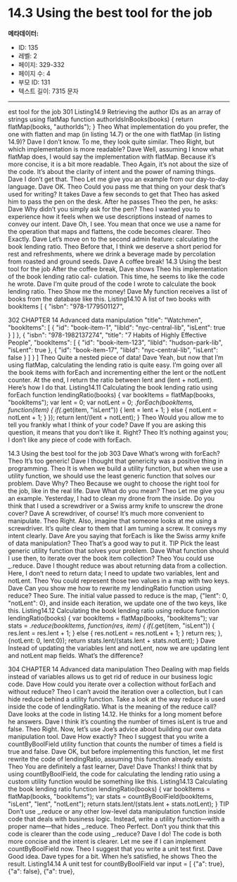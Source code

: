 # 14.3 Using the best tool for the job

**메타데이터:**
- ID: 135
- 레벨: 2
- 페이지: 329-332
- 페이지 수: 4
- 부모 ID: 131
- 텍스트 길이: 7315 문자

---

est tool for the job 301
Listing14.9 Retrieving the author IDs as an array of strings using flatMap
function authorIdsInBooks(books) {
return flatMap(books, "authorIds");
}
Theo What implementation do you prefer, the one with flatten and map (in listing
14.7) or the one with flatMap (in listing 14.9)?
Dave I don’t know. To me, they look quite similar.
Theo Right, but which implementation is more readable?
Dave Well, assuming I know what flatMap does, I would say the implementation
with flatMap. Because it’s more concise, it is a bit more readable.
Theo Again, it’s not about the size of the code. It’s about the clarity of intent and the
power of naming things.
Dave I don’t get that.
Theo Let me give you an example from our day-to-day language.
Dave OK.
Theo Could you pass me that thing on your desk that’s used for writing?
It takes Dave a few seconds to get that Theo has asked him to pass the pen on the desk.
After he passes Theo the pen, he asks:
Dave Why didn’t you simply ask for the pen?
Theo I wanted you to experience how it feels when we use descriptions instead of
names to convey our intent.
Dave Oh, I see. You mean that once we use a name for the operation that maps and
flattens, the code becomes clearer.
Theo Exactly.
Dave Let’s move on to the second admin feature: calculating the book lending ratio.
Theo Before that, I think we deserve a short period for rest and refreshments, where
we drink a beverage made by percolation from roasted and ground seeds.
Dave A coffee break!
14.3 Using the best tool for the job
After the coffee break, Dave shows Theo his implementation of the book lending ratio cal-
culation. This time, he seems to like the code he wrote.
Dave I’m quite proud of the code I wrote to calculate the book lending ratio.
Theo Show me the money!
Dave My function receives a list of books from the database like this.
Listing14.10 A list of two books with bookItems
[
{
"isbn": "978-1779501127",

302 CHAPTER 14 Advanced data manipulation
"title": "Watchmen",
"bookItems": [
{
"id": "book-item-1",
"libId": "nyc-central-lib",
"isLent": true
}
]
},
{
"isbn": "978-1982137274",
"title": "7 Habits of Highly Effective People",
"bookItems": [
{
"id": "book-item-123",
"libId": "hudson-park-lib",
"isLent": true
},
{
"id": "book-item-17",
"libId": "nyc-central-lib",
"isLent": false
}
]
}
]
Theo Quite a nested piece of data!
Dave Yeah, but now that I’m using flatMap, calculating the lending ratio is quite
easy. I’m going over all the book items with forEach and incrementing either
the lent or the notLent counter. At the end, I return the ratio between lent
and (lent + notLent). Here’s how I do that.
Listing14.11 Calculating the book lending ratio using forEach
function lendingRatio(books) {
var bookItems = flatMap(books, "bookItems");
var lent = 0;
var notLent = 0;
_.forEach(bookItems, function(item) {
if(_.get(item, "isLent")) {
lent = lent + 1;
} else {
notLent = notLent + 1;
}
});
return lent/(lent + notLent);
}
Theo Would you allow me to tell you frankly what I think of your code?
Dave If you are asking this question, it means that you don’t like it. Right?
Theo It’s nothing against you; I don’t like any piece of code with forEach.

14.3 Using the best tool for the job 303
Dave What’s wrong with forEach?
Theo It’s too generic!
Dave I thought that genericity was a positive thing in programming.
Theo It is when we build a utility function, but when we use a utility function, we
should use the least generic function that solves our problem.
Dave Why?
Theo Because we ought to choose the right tool for the job, like in the real life.
Dave What do you mean?
Theo Let me give you an example. Yesterday, I had to clean my drone from the
inside. Do you think that I used a screwdriver or a Swiss army knife to unscrew
the drone cover?
Dave A screwdriver, of course! It’s much more convenient to manipulate.
Theo Right. Also, imagine that someone looks at me using a screwdriver. It’s quite
clear to them that I am turning a screw. It conveys my intent clearly.
Dave Are you saying that forEach is like the Swiss army knife of data manipulation?
Theo That’s a good way to put it.
TIP Pick the least generic utility function that solves your problem.
Dave What function should I use then, to iterate over the book item collection?
Theo You could use _.reduce.
Dave I thought reduce was about returning data from a collection. Here, I don’t
need to return data; I need to update two variables, lent and notLent.
Theo You could represent those two values in a map with two keys.
Dave Can you show me how to rewrite my lendingRatio function using reduce?
Theo Sure. The initial value passed to reduce is the map, {"lent": 0, "notLent": 0},
and inside each iteration, we update one of the two keys, like this.
Listing14.12 Calculating the book lending ratio using reduce
function lendingRatio(books) {
var bookItems = flatMap(books, "bookItems");
var stats = _.reduce(bookItems, function(res, item) {
if(_.get(item, "isLent")) {
res.lent = res.lent + 1;
} else {
res.notLent = res.notLent + 1;
}
return res;
}, {notLent: 0, lent:0});
return stats.lent/(stats.lent + stats.notLent);
}
Dave Instead of updating the variables lent and notLent, now we are updating lent
and notLent map fields. What’s the difference?

304 CHAPTER 14 Advanced data manipulation
Theo Dealing with map fields instead of variables allows us to get rid of reduce in
our business logic code.
Dave How could you iterate over a collection without forEach and without reduce?
Theo I can’t avoid the iteration over a collection, but I can hide reduce behind a
utility function. Take a look at the way reduce is used inside the code of
lendingRatio. What is the meaning of the reduce call?
Dave looks at the code in listing 14.12. He thinks for a long moment before he answers.
Dave I think it’s counting the number of times isLent is true and false.
Theo Right. Now, let’s use Joe’s advice about building our own data manipulation
tool.
Dave How exactly?
Theo I suggest that you write a countByBoolField utility function that counts the
number of times a field is true and false.
Dave OK, but before implementing this function, let me first rewrite the code of
lendingRatio, assuming this function already exists.
Theo You are definitely a fast learner, Dave!
Dave Thanks! I think that by using countByBoolField, the code for calculating the
lending ratio using a custom utility function would be something like this.
Listing14.13 Calculating the book lending ratio
function lendingRatio(books) {
var bookItems = flatMap(books, "bookItems");
var stats = countByBoolField(bookItems, "isLent", "lent", "notLent");
return stats.lent/(stats.lent + stats.notLent);
}
TIP Don’t use _.reduce or any other low-level data manipulation function inside
code that deals with business logic. Instead, write a utility function—with a proper
name—that hides _.reduce.
Theo Perfect. Don’t you think that this code is clearer than the code using _.reduce?
Dave I do! The code is both more concise and the intent is clearer. Let me see if I
can implement countByBoolField now.
Theo I suggest that you write a unit test first.
Dave Good idea.
Dave types for a bit. When he’s satisfied, he shows Theo the result.
Listing14.14 A unit test for countByBoolField
var input = [
{"a": true},
{"a": false},
{"a": true},